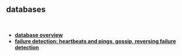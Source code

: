 ## databases

<br>

* **[database overview](database_overview.pdf)**
* **[failure detection: heartbeats and pings, gossip, reversing failure detection](failure_detection.pdf)**
